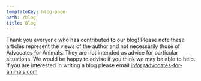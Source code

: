 ```yaml
---
templateKey: blog-page
path: /blog
title: Blog
---
```

Thank you everyone who has contributed to our blog! Please note these articles represent the views of the author and not necessarily those of Advocates for Animals. They are not intended as advice for particular situations. We would be happy to advise if you think we may be able to help. If you are interested in writing a blog please email [info@advocates-for-animals.com](mailto:info@advocates-for-animals.com)